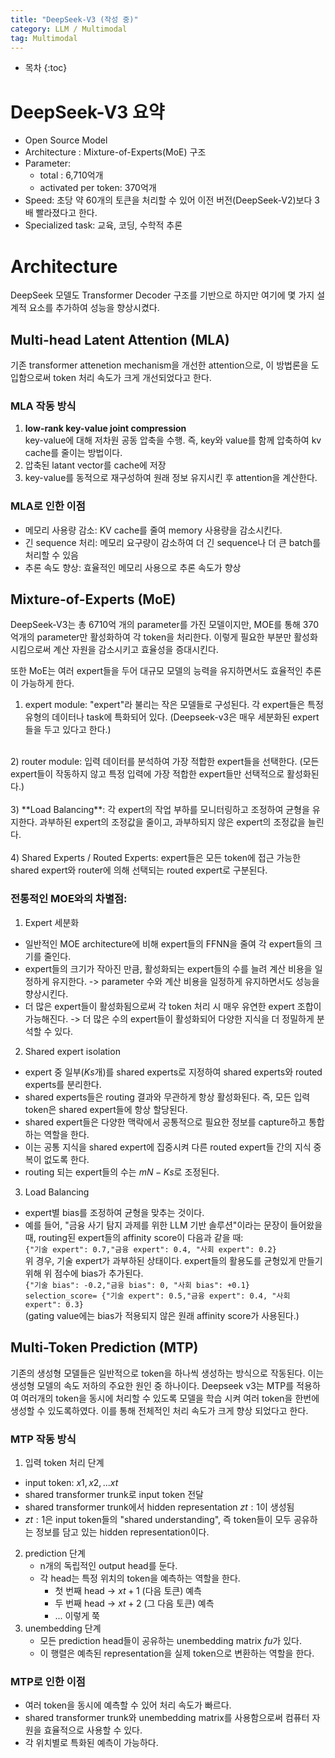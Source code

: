 ```yaml
---
title: "DeepSeek-V3 (작성 중)"
category: LLM / Multimodal
tag: Multimodal
---
```



 




* 목차
{:toc}













# DeepSeek-V3 요약 
- Open Source Model 
- Architecture : Mixture-of-Experts(MoE) 구조
- Parameter:
  - total : 6,710억개
  - activated per token: 370억개
- Speed: 초당 약 60개의 토큰을 처리할 수 있어 이전 버전(DeepSeek-V2)보다 3배 빨라졌다고 한다.
- Specialized task: 교육, 코딩, 수학적 추론


# Architecture 

DeepSeek 모델도 Transformer Decoder 구조를 기반으로 하지만 여기에 몇 가지 설계적 요소를 추가하여 성능을 향상시켰다.

## Multi-head Latent Attention (MLA)

기존 transformer attenetion mechanism을 개선한 attention으로, 이 방법론을 도입함으로써 token 처리 속도가 크게 개선되었다고 한다. 

### MLA 작동 방식
1. **low-rank key-value joint compression**<br>
   key-value에 대해 저차원 공동 압축을 수행. 즉, key와 value를 함께 압축하여 kv cache를 줄이는 방법이다. <br>
2. 압축된 latant vector를 cache에 저장<br>
3. key-value를 동적으로 재구성하여 원래 정보 유지시킨 후 attention을 계산한다. <br>

### MLA로 인한 이점
- 메모리 사용량 감소: KV cache를 줄여 memory 사용량을 감소시킨다.
- 긴 sequence 처리: 메모리 요구량이 감소하여 더 긴 sequence나 더 큰 batch를 처리할 수 있음
- 추론 속도 향상: 효율적인 메모리 사용으로 추론 속도가 향상
 
## Mixture-of-Experts (MoE)

DeepSeek-V3는 총 6710억 개의 parameter를 가진 모델이지만, MOE를 통해 370억개의 parameter만 활성화하여 각 token을 처리한다. 이렇게 필요한 부분만 활성화 시킴으로써 계산 자원을 감소시키고 효율성을 증대시킨다.

또한 MoE는 여러 expert들을 두어 대규모 모델의 능력을 유지하면서도 효율적인 추론이 가능하게 한다. 

1) expert module: "expert"라 불리는 작은 모델들로 구성된다. 각 expert들은 특정 유형의 데이터나 task에 특화되어 있다. (Deepseek-v3은 매우 세분화된 expert들을 두고 있다고 한다.)<br>
<br>
2) router module: 입력 데이터를 분석하여 가장 적합한 expert들을 선택한다. (모든 expert들이 작동하지 않고 특정 입력에 가장 적합한 expert들만 선택적으로 활성화된다.)<br>
<br>
3) **Load Balancing**: 각 expert의 작업 부하를 모니터링하고 조정하여 균형을 유지한다. 과부하된 expert의 조정값을 줄이고, 과부하되지 않은 expert의 조정값을 늘린다.<br>
<br>
4) Shared Experts / Routed Experts: expert들은 모든 token에 접근 가능한 shared expert와 router에 의해 선택되는 routed expert로 구분된다.<br>


### 전통적인 MOE와의 차별점:<br>
1. Expert 세분화<br>
  - 일반적인 MOE architecture에 비해 expert들의 FFNN을 줄여 각 expert들의 크기를 줄인다. <br>
  - expert들의 크기가 작아진 만큼, 활성화되는 expert들의 수를 늘려 계산 비용을 일정하게 유지한다. -> parameter 수와 계산 비용을 일정하게 유지하면서도 성능을 향상시킨다.<br>
  - 더 많은 expert들이 활성화됨으로써 각 token 처리 시 매우 유연한 expert 조합이 가능해진다. -> 더 많은 수의 expert들이 활성화되어 다양한 지식을 더 정밀하게 분석할 수 있다. <br>
2. Shared expert isolation<br>
  - expert 중 일부($Ks$개)를 shared experts로 지정하여 shared experts와 routed experts를 분리한다.<br>
  - shared experts들은 routing 결과와 무관하게 항상 활성화된다. 즉, 모든 입력 token은 shared expert들에 항상 할당된다. <br>
  - shared expert들은 다양한 맥락에서 공통적으로 필요한 정보를 capture하고 통합하는 역할을 한다.<br>
  - 이는 공통 지식을 shared expert에 집중시켜 다른 routed expert들 간의 지식 중복이 없도록 한다.<br>
  - routing 되는 expert들의 수는 $mN-Ks$로 조정된다.<br>
3. Load Balancing<br>
  - expert별 bias를 조정하여 균형을 맞추는 것이다.<br>
  - 예를 들어, "금융 사기 탐지 과제를 위한 LLM 기반 솔루션"이라는 문장이 들어왔을 때, routing된 expert들의 affinity score이 다음과 같을 때:<br>
     `{"기술 expert": 0.7,"금융 expert": 0.4, "사회 expert": 0.2}`<br>
    위 경우, 기술 expert가 과부하된 상태이다. expert들의 활용도를 균형있게 만들기 위해 위 점수에 bias가 추가된다. <br>
    `{"기술 bias": -0.2,"금융 bias": 0, "사회 bias": +0.1}`<br>
    `selection_score= {"기술 expert": 0.5,"금융 expert": 0.4, "사회 expert": 0.3}`<br>
    (gating value에는 bias가 적용되지 않은 원래 affinity score가 사용된다.)  

## Multi-Token Prediction (MTP)

기존의 생성형 모델들은 일반적으로 token을 하나씩 생성하는 방식으로 작동된다. 이는 생성형 모델의 속도 저하의 주요한 원인 중 하나이다. Deepseek v3는 MTP를 적용하여 여러개의 token을 동시에 처리할 수 있도록 모델을 학습 시켜 여러 token을 한번에 생성할 수 있도록하였다. 이를 통해 전체적인 처리 속도가 크게 향상 되었다고 한다.

### MTP 작동 방식

1. 입력 token 처리 단계
  - input token: $x1, x2, ... xt$
  - shared transformer trunk로 input token 전달
  - shared transformer trunk에서 hidden representation $zt:1$이 생성됨
  - $zt:1$은 input token들의 "shared understanding", 즉 token들이 모두 공유하는 정보를 담고 있는 hidden representation이다.

2. prediction 단계
   - n개의 독립적인 output head를 둔다.
   - 각 head는 특정 위치의 token을 예측하는 역할을 한다.
     - 첫 번째 head -> $xt+1$ (다음 토큰) 예측
     - 두 번째 head -> $xt+2$ (그 다음 토큰) 예측
     -  ... 이렇게 쭉
3. unembedding 단계
   - 모든 prediction head들이 공유하는 unembedding matrix $fu$가 있다.
   - 이 행렬은 예측된 representation을 실제 token으로 변환하는 역할을 한다.
  
### MTP로 인한 이점

- 여러 token을 동시에 예측할 수 있어 처리 속도가 빠르다.
- shared transformer trunk와 unembedding matrix를 사용함으로써 컴퓨터 자원을 효율적으로 사용할 수 있다.
- 각 위치별로 특화된 예측이 가능하다.






